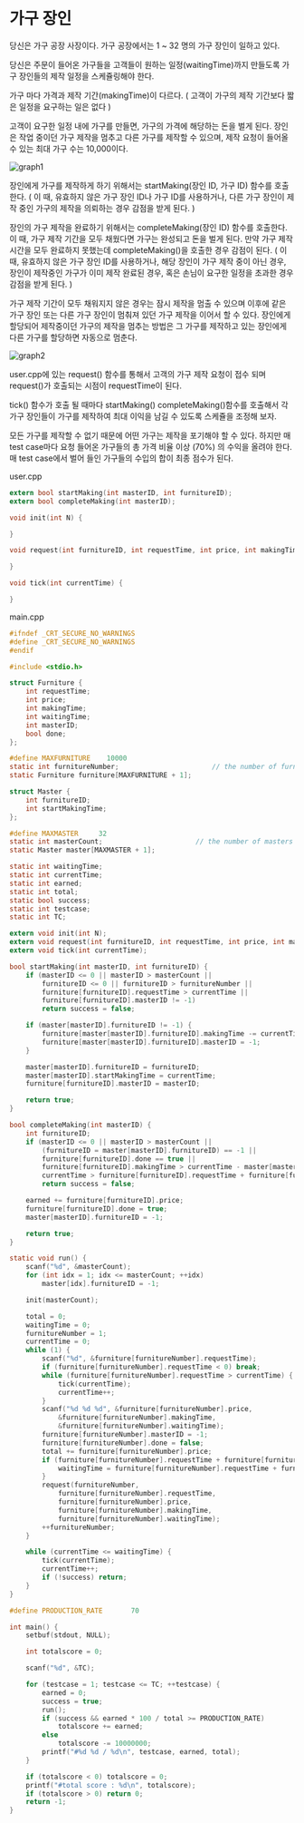 # 가구 장인

 
당신은 가구 공장 사장이다.
가구 공장에서는 1 ~ 32 명의 가구 장인이 일하고 있다.

당신은 주문이 들어온 가구들을 고객들이 원하는 일정(waitingTime)까지 만들도록 가구 장인들의 제작 일정을 스케쥴링해야 한다.

가구 마다 가격과 제작 기간(makingTime)이 다르다. 
( 고객이 가구의 제작 기간보다 짧은 일정을 요구하는 일은 없다 )

고객이 요구한 일정 내에 가구를 만들면, 가구의 가격에 해당하는 돈을 벌게 된다.
장인은 작업 중이던 가구 제작을 멈추고 다른 가구를 제작할 수 있으며,
제작 요청이 들어올 수 있는 최대 가구 수는 10,000이다.

![graph1](./problem2-1.png)

장인에게 가구를 제작하게 하기 위해서는 startMaking(장인 ID, 가구 ID) 함수를 호출한다.
( 이 때, 유효하지 않은 가구 장인 ID나 가구 ID를 사용하거나, 다른 가구 장인이 제작 중인 가구의 제작을 의뢰하는 경우 감점을 받게 된다. )

장인의 가구 제작을 완료하기 위해서는 completeMaking(장인 ID) 함수를 호출한다.
이 때, 가구 제작 기간을 모두 채웠다면 가구는 완성되고 돈을 벌게 된다.
만약 가구 제작시간을 모두 완료하지 못했는데 completeMaking()을 호출한 경우 감점이 된다.
( 이 때, 유효하지 않은 가구 장인 ID를 사용하거나, 해당 장인이 가구 제작 중이 아닌 경우, 장인이 제작중인 가구가 이미 제작 완료된 경우, 혹은 손님이 요구한 일정을 초과한 경우 감점을 받게 된다. )

가구 제작 기간이 모두 채워지지 않은 경우는 잠시 제작을 멈출 수 있으며
이후에 같은 가구 장인 또는 다른 가구 장인이 멈춰져 있던 가구 제작을 이어서 할 수 있다.
장인에게 할당되어 제작중이던 가구의 제작을 멈추는 방법은 그 가구를 제작하고 있는 장인에게 다른 가구를 할당하면 자동으로 멈춘다.

![graph2](./problem2-2.png)

user.cpp에 있는 request() 함수를 통해서 고객의 가구 제작 요청이 접수 되며 request()가 호출되는 시점이 requestTime이 된다.

tick() 함수가 호출 될 때마다 startMaking() completeMaking()함수를 호출해서 각 가구 장인들이 가구를 제작하여 최대 이익을 남길 수 있도록 스케쥴을 조정해 보자.


모든 가구를 제작할 수 없기 때문에 어떤 가구는 제작을 포기해야 할 수 있다.
하지만 매 test case마다 요청 들어온 가구들의 총 가격 비율 이상 (70%) 의 수익을 올려야 한다.
매 test case에서 벌어 들인 가구들의 수입의 합이 최종 점수가 된다.


user.cpp

```c
extern bool startMaking(int masterID, int furnitureID);
extern bool completeMaking(int masterID);

void init(int N) {

}

void request(int furnitureID, int requestTime, int price, int makingTime, int waitingTime) {

}

void tick(int currentTime) {

}

```


main.cpp

```c
#ifndef _CRT_SECURE_NO_WARNINGS
#define _CRT_SECURE_NO_WARNINGS
#endif

#include <stdio.h>

struct Furniture {
	int requestTime;
	int price;
	int makingTime;
	int waitingTime;
	int masterID;
	bool done;
};

#define MAXFURNITURE    10000
static int furnitureNumber;                       // the number of furnitures
static Furniture furniture[MAXFURNITURE + 1];

struct Master {
	int furnitureID;
	int startMakingTime;
};

#define MAXMASTER     32
static int masterCount;                       // the number of masters
static Master master[MAXMASTER + 1];

static int waitingTime;
static int currentTime;
static int earned;
static int total;
static bool success;
static int testcase;
static int TC;

extern void init(int N);
extern void request(int furnitureID, int requestTime, int price, int makingTime, int waitingTime);
extern void tick(int currentTime);

bool startMaking(int masterID, int furnitureID) {
	if (masterID <= 0 || masterID > masterCount ||
		furnitureID <= 0 || furnitureID > furnitureNumber ||
		furniture[furnitureID].requestTime > currentTime ||
		furniture[furnitureID].masterID != -1)
		return success = false;

	if (master[masterID].furnitureID != -1) {
		furniture[master[masterID].furnitureID].makingTime -= currentTime - master[masterID].startMakingTime;
		furniture[master[masterID].furnitureID].masterID = -1;
	}

	master[masterID].furnitureID = furnitureID;
	master[masterID].startMakingTime = currentTime;
	furniture[furnitureID].masterID = masterID;

	return true;
}

bool completeMaking(int masterID) {
	int furnitureID;
	if (masterID <= 0 || masterID > masterCount ||
		(furnitureID = master[masterID].furnitureID) == -1 ||
		furniture[furnitureID].done == true ||
		furniture[furnitureID].makingTime > currentTime - master[masterID].startMakingTime ||
		currentTime > furniture[furnitureID].requestTime + furniture[furnitureID].waitingTime)
		return success = false;

	earned += furniture[furnitureID].price;
	furniture[furnitureID].done = true;
	master[masterID].furnitureID = -1;

	return true;
}

static void run() {
	scanf("%d", &masterCount);
	for (int idx = 1; idx <= masterCount; ++idx)
		master[idx].furnitureID = -1;

	init(masterCount);

	total = 0;
	waitingTime = 0;
	furnitureNumber = 1;
	currentTime = 0;
	while (1) {
		scanf("%d", &furniture[furnitureNumber].requestTime);
		if (furniture[furnitureNumber].requestTime < 0) break;
		while (furniture[furnitureNumber].requestTime > currentTime) {
			tick(currentTime);
			currentTime++;
		}
		scanf("%d %d %d", &furniture[furnitureNumber].price,
			&furniture[furnitureNumber].makingTime,
			&furniture[furnitureNumber].waitingTime);
		furniture[furnitureNumber].masterID = -1;
		furniture[furnitureNumber].done = false;
		total += furniture[furnitureNumber].price;
		if (furniture[furnitureNumber].requestTime + furniture[furnitureNumber].waitingTime > waitingTime) {
			waitingTime = furniture[furnitureNumber].requestTime + furniture[furnitureNumber].waitingTime;
		}
		request(furnitureNumber,
			furniture[furnitureNumber].requestTime,
			furniture[furnitureNumber].price,
			furniture[furnitureNumber].makingTime,
			furniture[furnitureNumber].waitingTime);
		++furnitureNumber;
	}

	while (currentTime <= waitingTime) {
		tick(currentTime);
		currentTime++;
		if (!success) return;
	}
}

#define PRODUCTION_RATE       70

int main() {
	setbuf(stdout, NULL);

	int totalscore = 0;

	scanf("%d", &TC);

	for (testcase = 1; testcase <= TC; ++testcase) {
		earned = 0;
		success = true;
		run();
		if (success && earned * 100 / total >= PRODUCTION_RATE) 
			totalscore += earned;
		else 
			totalscore -= 10000000;
		printf("#%d %d / %d\n", testcase, earned, total);
	}

	if (totalscore < 0) totalscore = 0;
	printf("#total score : %d\n", totalscore);
	if (totalscore > 0) return 0;
	return -1;
}
```
